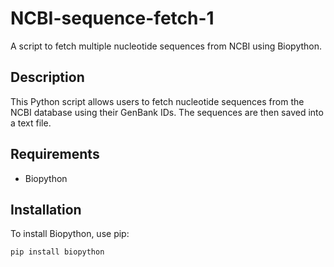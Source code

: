  # NCBI-sequence-fetch-1

A script to fetch multiple nucleotide sequences from NCBI using Biopython.

## Description

This Python script allows users to fetch nucleotide sequences from the NCBI database using their GenBank IDs. The sequences are then saved into a text file.

## Requirements

- Biopython

## Installation

To install Biopython, use pip:

```sh
pip install biopython

